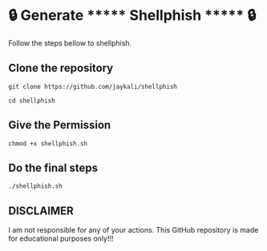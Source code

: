 # 🔒 Generate ***** Shellphish ***** 🔒
Follow the steps bellow to shellphish.

## Clone the repository
```
git clone https://github.com/jaykali/shellphish
```
```
cd shellphish
```
## Give the Permission
```
chmod +x shellphish.sh
```
## Do the final steps
```
./shellphish.sh
```
 ## DISCLAIMER

I am not responsible for any of your actions. This GitHub repository is made for educational purposes only!!!
